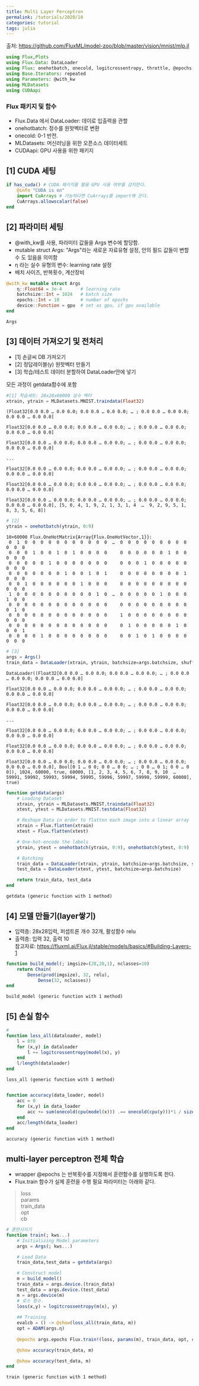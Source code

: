```yaml
---
title: Multi Layer Perceptron
permalink: /tutorials/2020/10
categories: tutorial
tags: julia
---
```

출처: https://github.com/FluxML/model-zoo/blob/master/vision/mnist/mlp.jl


```julia
using Flux,Plots
using Flux.Data: DataLoader
using Flux: onehotbatch, onecold, logitcrossentropy, throttle, @epochs
using Base.Iterators: repeated
using Parameters: @with_kw
using MLDatasets
using CUDAapi
```

### Flux 패키지 및 함수
- Flux.Data 에서 DataLoader: 데이로 입출력을 관할
- onehotbatch: 정수를 원핫벡터로 변환
- onecold: 0-1 반전.
- MLDatasets: 머신러닝을 위한 오픈소스 데이터세트
- CUDAapi: GPU 사용을 위한 패키지

## [1] CUDA 세팅


```julia
if has_cuda() # CUDA 패키지를 활용 GPU 사용 여부를 감지한다.
    @info "CUDA is on"
    import CuArrays # 가능하다면 CuArrays를 import해 온다.
    CuArrays.allowscalar(false)
end
```

## [2] 파라미터 세팅
- @with_kw를 사용, 파라미터 값들을 Args 변수에 할당함.
- mutable struct Args: "Args"라는 새로운 자료유형 설정, 안의 필드 값들이 변할 수 도 있음을 의미함
- η 라는 실수 유형의 변수: learning rate 설정
- 배치 사이즈, 반복횟수, 계산장비


```julia
@with_kw mutable struct Args
    η::Float64 = 3e-4       # learning rate
    batchsize::Int = 1024   # batch size
    epochs::Int = 10        # number of epochs
    device::Function = gpu  # set as gpu, if gpu available
end
```




    Args



## [3] 데이터 가져오기 및 전처리
- [1] 손글씨 DB 가져오기
- [2] 정답레이블(y) 원핫벡터 만들기
- [3] 학습/테스트 데이터 분할하여 DataLoader안에 넣기

모든 과정이 getdata함수에 포함


```julia
#[1] 학습세트: 28x28x60000 실수 벡터 
xtrain, ytrain = MLDatasets.MNIST.traindata(Float32)
```




    (Float32[0.0 0.0 … 0.0 0.0; 0.0 0.0 … 0.0 0.0; … ; 0.0 0.0 … 0.0 0.0; 0.0 0.0 … 0.0 0.0]
    
    Float32[0.0 0.0 … 0.0 0.0; 0.0 0.0 … 0.0 0.0; … ; 0.0 0.0 … 0.0 0.0; 0.0 0.0 … 0.0 0.0]
    
    Float32[0.0 0.0 … 0.0 0.0; 0.0 0.0 … 0.0 0.0; … ; 0.0 0.0 … 0.0 0.0; 0.0 0.0 … 0.0 0.0]
    
    ...
    
    Float32[0.0 0.0 … 0.0 0.0; 0.0 0.0 … 0.0 0.0; … ; 0.0 0.0 … 0.0 0.0; 0.0 0.0 … 0.0 0.0]
    
    Float32[0.0 0.0 … 0.0 0.0; 0.0 0.0 … 0.0 0.0; … ; 0.0 0.0 … 0.0 0.0; 0.0 0.0 … 0.0 0.0]
    
    Float32[0.0 0.0 … 0.0 0.0; 0.0 0.0 … 0.0 0.0; … ; 0.0 0.0 … 0.0 0.0; 0.0 0.0 … 0.0 0.0], [5, 0, 4, 1, 9, 2, 1, 3, 1, 4  …  9, 2, 9, 5, 1, 8, 3, 5, 6, 8])




```julia
# [2]
ytrain = onehotbatch(ytrain, 0:9)
```




    10×60000 Flux.OneHotMatrix{Array{Flux.OneHotVector,1}}:
     0  1  0  0  0  0  0  0  0  0  0  0  0  …  0  0  0  0  0  0  0  0  0  0  0  0
     0  0  0  1  0  0  1  0  1  0  0  0  0     0  0  0  0  0  0  1  0  0  0  0  0
     0  0  0  0  0  1  0  0  0  0  0  0  0     0  0  0  1  0  0  0  0  0  0  0  0
     0  0  0  0  0  0  0  1  0  0  1  0  1     0  0  0  0  0  0  0  0  1  0  0  0
     0  0  1  0  0  0  0  0  0  1  0  0  0     0  0  0  0  0  0  0  0  0  0  0  0
     1  0  0  0  0  0  0  0  0  0  0  1  0  …  0  0  0  0  0  1  0  0  0  1  0  0
     0  0  0  0  0  0  0  0  0  0  0  0  0     0  0  0  0  0  0  0  0  0  0  1  0
     0  0  0  0  0  0  0  0  0  0  0  0  0     1  0  0  0  0  0  0  0  0  0  0  0
     0  0  0  0  0  0  0  0  0  0  0  0  0     0  1  0  0  0  0  0  1  0  0  0  1
     0  0  0  0  1  0  0  0  0  0  0  0  0     0  0  1  0  1  0  0  0  0  0  0  0




```julia
# [3]
args = Args()
train_data = DataLoader(xtrain, ytrain, batchsize=args.batchsize, shuffle=true)
```




    DataLoader((Float32[0.0 0.0 … 0.0 0.0; 0.0 0.0 … 0.0 0.0; … ; 0.0 0.0 … 0.0 0.0; 0.0 0.0 … 0.0 0.0]
    
    Float32[0.0 0.0 … 0.0 0.0; 0.0 0.0 … 0.0 0.0; … ; 0.0 0.0 … 0.0 0.0; 0.0 0.0 … 0.0 0.0]
    
    Float32[0.0 0.0 … 0.0 0.0; 0.0 0.0 … 0.0 0.0; … ; 0.0 0.0 … 0.0 0.0; 0.0 0.0 … 0.0 0.0]
    
    ...
    
    Float32[0.0 0.0 … 0.0 0.0; 0.0 0.0 … 0.0 0.0; … ; 0.0 0.0 … 0.0 0.0; 0.0 0.0 … 0.0 0.0]
    
    Float32[0.0 0.0 … 0.0 0.0; 0.0 0.0 … 0.0 0.0; … ; 0.0 0.0 … 0.0 0.0; 0.0 0.0 … 0.0 0.0]
    
    Float32[0.0 0.0 … 0.0 0.0; 0.0 0.0 … 0.0 0.0; … ; 0.0 0.0 … 0.0 0.0; 0.0 0.0 … 0.0 0.0], Bool[0 1 … 0 0; 0 0 … 0 0; … ; 0 0 … 0 1; 0 0 … 0 0]), 1024, 60000, true, 60000, [1, 2, 3, 4, 5, 6, 7, 8, 9, 10  …  59991, 59992, 59993, 59994, 59995, 59996, 59997, 59998, 59999, 60000], true)




```julia
function getdata(args)
    # Loading Dataset
    xtrain, ytrain = MLDatasets.MNIST.traindata(Float32)
    xtest, ytest = MLDatasets.MNIST.testdata(Float32)

    # Reshape Data in order to flatten each image into a linear array
    xtrain = Flux.flatten(xtrain)
    xtest = Flux.flatten(xtest)

    # One-hot-encode the labels
    ytrain, ytest = onehotbatch(ytrain, 0:9), onehotbatch(ytest, 0:9)

    # Batching
    train_data = DataLoader(xtrain, ytrain, batchsize=args.batchsize, shuffle=true)
    test_data = DataLoader(xtest, ytest, batchsize=args.batchsize)

    return train_data, test_data
end
```




    getdata (generic function with 1 method)



## [4] 모델 만들기(layer쌓기)
- 입력층: 28x28입력, 퍼셉트론 개수 32개, 활성함수 relu
- 출력층: 입력 32, 출력 10\
참고자료: https://fluxml.ai/Flux.jl/stable/models/basics/#Building-Layers-1


```julia
function build_model(; imgsize=(28,28,1), nclasses=10)
    return Chain(
        Dense(prod(imgsize), 32, relu),
            Dense(32, nclasses))
end
```




    build_model (generic function with 1 method)



## [5] 손실 함수


```julia
# 
function loss_all(dataloader, model)
    l = 0f0
    for (x,y) in dataloader
        l += logitcrossentropy(model(x), y)
    end
    l/length(dataloader)
end
```




    loss_all (generic function with 1 method)




```julia

```


```julia
function accuracy(data_loader, model)
    acc = 0
    for (x,y) in data_loader
        acc += sum(onecold(cpu(model(x))) .== onecold(cpu(y)))*1 / size(x,2)
    end
    acc/length(data_loader)
end
```




    accuracy (generic function with 1 method)



## multi-layer perceptron 전체 학습

- wrapper @epochs 는 반복횟수를 지정해서 훈련함수를 실행하도록 한다.
- Flux.train 함수가 실제 훈련을 수행 필요 파라미터는 아래와 같다.
> loss\
params\
train_data\
opt\
cb


```julia
# 훈련시키기
function train(; kws...)
    # Initializing Model parameters 
    args = Args(; kws...)

    # Load Data
    train_data,test_data = getdata(args)

    # Construct model
    m = build_model()
    train_data = args.device.(train_data)
    test_data = args.device.(test_data)
    m = args.device(m)
    # 로스 함수.
    loss(x,y) = logitcrossentropy(m(x), y)
    
    ## Training
    evalcb = () -> @show(loss_all(train_data, m))
    opt = ADAM(args.η)
    
    @epochs args.epochs Flux.train!(loss, params(m), train_data, opt, cb = evalcb)

    @show accuracy(train_data, m)

    @show accuracy(test_data, m)
end
```




    train (generic function with 1 method)




```julia

```
